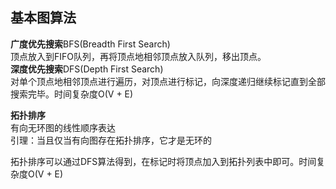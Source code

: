 ## 基本图算法
**广度优先搜索**BFS(Breadth First Search)  
顶点放入到FIFO队列，再将顶点地相邻顶点放入队列，移出顶点。  
**深度优先搜索**DFS(Depth First Search)  
对单个顶点地相邻顶点进行遍历，对顶点进行标记，向深度递归继续标记直到全部搜索完毕。时间复杂度O(V + E)  

**拓扑排序**  
有向无环图的线性顺序表达  
引理：当且仅当有向图存在拓扑排序，它才是无环的  

拓扑排序可以通过DFS算法得到，在标记时将顶点加入到拓扑列表中即可。时间复杂度O(V + E)  